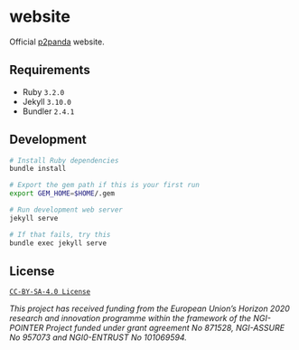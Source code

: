 # website

Official [p2panda](https://p2panda.org) website.

## Requirements

* Ruby `3.2.0`
* Jekyll `3.10.0`
* Bundler `2.4.1`

## Development

```bash
# Install Ruby dependencies
bundle install

# Export the gem path if this is your first run
export GEM_HOME=$HOME/.gem

# Run development web server
jekyll serve

# If that fails, try this
bundle exec jekyll serve
```

## License

[`CC-BY-SA-4.0 License`](LICENSE)

*This project has received funding from the European Union’s Horizon 2020
research and innovation programme within the framework of the NGI-POINTER
Project funded under grant agreement No 871528, NGI-ASSURE No 957073 and
NGI0-ENTRUST No 101069594.*

